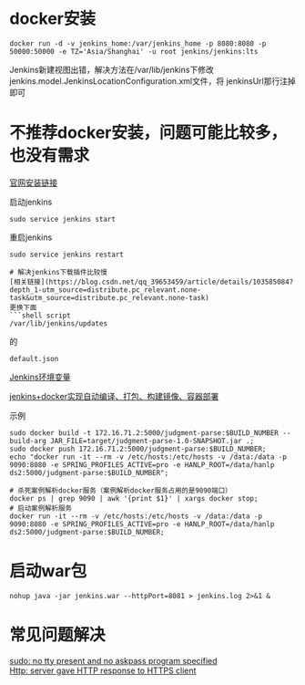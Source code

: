 ﻿# docker安装
```shell script
docker run -d -v jenkins_home:/var/jenkins_home -p 8080:8080 -p 50000:50000 -e TZ='Asia/Shanghai' -u root jenkins/jenkins:lts
```

Jenkins新建视图出错，解决方法在/var/lib/jenkins下修改jenkins.model.JenkinsLocationConfiguration.xml文件，将
jenkinsUrl那行注掉即可

# 不推荐docker安装，问题可能比较多，也没有需求  
[官网安装链接](https://pkg.jenkins.io/redhat-stable/)  

启动jenkins  
```shell script
sudo service jenkins start  
```
重启jenkins 
```shell script
sudo service jenkins restart 

# 解决jenkins下载插件比较慢
[相关链接](https://blog.csdn.net/qq_39653459/article/details/103585084?depth_1-utm_source=distribute.pc_relevant.none-task&utm_source=distribute.pc_relevant.none-task)  
更换下面
```shell script
/var/lib/jenkins/updates
```
的
```shell script
default.json
```

[Jenkins环境变量](http://172.16.71.3:8080/env-vars.html/) 

[jenkins+docker实现自动编译、打包、构建镜像、容器部署](https://blog.csdn.net/xiaoxiangzi520/article/details/88842200)      

示例  
```shell script
sudo docker build -t 172.16.71.2:5000/judgment-parse:$BUILD_NUMBER --build-arg JAR_FILE=target/judgment-parse-1.0-SNAPSHOT.jar .;
sudo docker push 172.16.71.2:5000/judgment-parse:$BUILD_NUMBER;
echo "docker run -it --rm -v /etc/hosts:/etc/hosts -v /data:/data -p 9090:8080 -e SPRING_PROFILES_ACTIVE=pro -e HANLP_ROOT=/data/hanlp ds2:5000/judgment-parse:$BUILD_NUMBER";
```

```shell script
# 杀死案例解析docker服务（案例解析docker服务占用的是9090端口）
docker ps | grep 9090 | awk '{print $1}' | xargs docker stop;
# 启动案例解析服务
docker run -it --rm -v /etc/hosts:/etc/hosts -v /data:/data -p 9090:8080 -e SPRING_PROFILES_ACTIVE=pro -e HANLP_ROOT=/data/hanlp ds2:5000/judgment-parse:$BUILD_NUMBER;
```

# 启动war包  
```shell script
nohup java -jar jenkins.war --httpPort=8081 > jenkins.log 2>&1 &
```

# 常见问题解决 
[sudo: no tty present and no askpass program specified](https://blog.csdn.net/qq_36792209/article/details/82695539?depth_1-utm_source=distribute.pc_relevant.none-task&utm_source=distribute.pc_relevant.none-task)  
[Http: server gave HTTP response to HTTPS client ](https://blog.csdn.net/liyin6847/article/details/90599612)  





